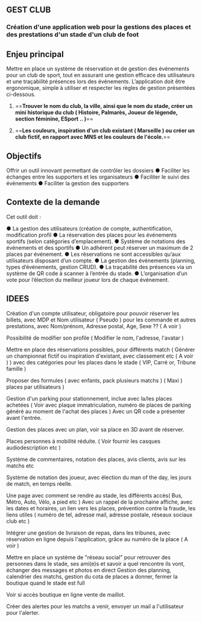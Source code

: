 
## GEST CLUB

### Création d'une application web pour la gestions des places et des prestations d'un stade d'un club de foot 

## Enjeu principal

Mettre en place un système de réservation et de gestion des événements pour un club
de sport, tout en assurant une gestion efficace des utilisateurs et une traçabilité
présences lors des événements. L’application doit être ergonomique, simple à utiliser et
respecter les règles de gestion présentées ci-dessous.


1. ==**Trouver le nom du club, la ville, ainsi que le nom du stade, créer un mini historique du club ( Histoire, Palmarès, Joueur de légende, section féminine, ESport .. )**==

2. ==**Les couleurs, inspiration d'un club existant ( Marseille ) ou créer un club fictif, en rapport avec MNS et les couleurs de l'école.**==

## Objectifs

Offrir un outil innovant permettant de contrôler les dossiers
● Faciliter les échanges entre les supporters et les organisateurs
● Faciliter le suivi des événements
● Faciliter la gestion des supporters



## Contexte de la demande

Cet outil doit :

● La gestion des utilisateurs (création de compte, authentification, modification
profil
● La réservation des places pour les événements sportifs (selon catégories
d’emplacement).
● Système de notations des événements et des sportifs
● Un adhérent peut réserver un maximum de 2 places par événement.
● Les réservations ne sont accessibles qu’aux utilisateurs disposant d’un compte.
● La gestion des événements (planning, types d’événements, gestion CRUD).
● La traçabilité des présences via un système de QR code à scanner à l’entrée du
stade.
● L’organisation d’un vote pour l’élection du meilleur joueur lors de chaque
événement.



## IDEES

Création d'un compte utilisateur, obligatoire pour pouvoir réserver les billets, avec MDP et Nom utilisateur ( Pseudo ) pour les commande et autres prestations, avec Nom/prénom, Adresse postal, Age, Sexe ?? ( A voir )

Possibilité de modifier son profile ( Modifier le nom, l'adresse, l'avatar )


Mettre en place des réservations possibles, pour différents match ( Générer un championnat fictif ou inspiration d'existant, avec classement etc ( A voir ) )  avec des catégories pour les places dans le stade ( VIP, Carré or, Tribune famille )

Proposer des formules ( avec enfants, pack plusieurs matchs ) ( Maxi )
places par utilisateurs )

Gestion d'un parking pour stationnement, inclue avec la/les places achetées ( Voir avec plaque immatriculation, numéro de places de parking généré au moment de l'achat des places ) Avec un QR code a présenter avant l'entrée.

Gestion des places avec un plan, voir sa place en 3D avant de réserver.

Places personnes à mobilité réduite. ( Voir fournir les casques audiodescription etc )

Système de commentaires, notation des places, avis clients, avis sur les matchs etc

Système de notation des joueur, avec élection du man of the day, les jours de match, en temps réelle. 

Une page avec comment se rendre au stade, les différents accès( Bus, Métro, Auto, Vélo, a pied etc ) Avec un rappel de la prochaine affiche, avec les dates et horaires, un lien vers les places, prévention contre la fraude, les liens utiles ( numéro de tel, adresse mail, adresse postale, réseaux sociaux club etc )

Intégrer une gestion de livraison de repas, dans les tribunes, avec réservation en ligne depuis l'application, grâce au numéro de la place ( A voir )

Mettre en place un système de "réseau social" pour retrouver des personnes dans le stade, ses ami(e)s et savoir a quel rencontre ils vont, échanger des messages et photos en direct
Gestion des planning, calendrier des matchs, gestion du cota de places a donner, fermer la boutique quand le stade est full

Voir si accès boutique en ligne vente de maillot.

Créer des alertes pour les matchs a venir, envoyer un mail a l'utilisateur pour l'alerter.



